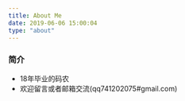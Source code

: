 ```yaml
---
title: About Me
date: 2019-06-06 15:00:04
type: "about"
---
```

### 简介
* 18年毕业的码农
* 欢迎留言或者邮箱交流(qq741202075#gmail.com)
